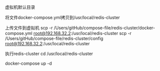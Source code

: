 虚拟机默认目录

将文件docker-compose.yml拷贝到/usr/local/redis-cluster

上传文件到虚拟机
scp -r /Users/gitHub/compose-file/redis-cluster/docker-compose.yml root@192.168.32.2:/usr/local/redis-cluster
scp -r /Users/gitHub/compose-file/redis-cluster/config root@192.168.32.2:/usr/local/redis-cluster

执行redis-cluster
cd /usr/local/redis-cluster

docker-compose up -d

